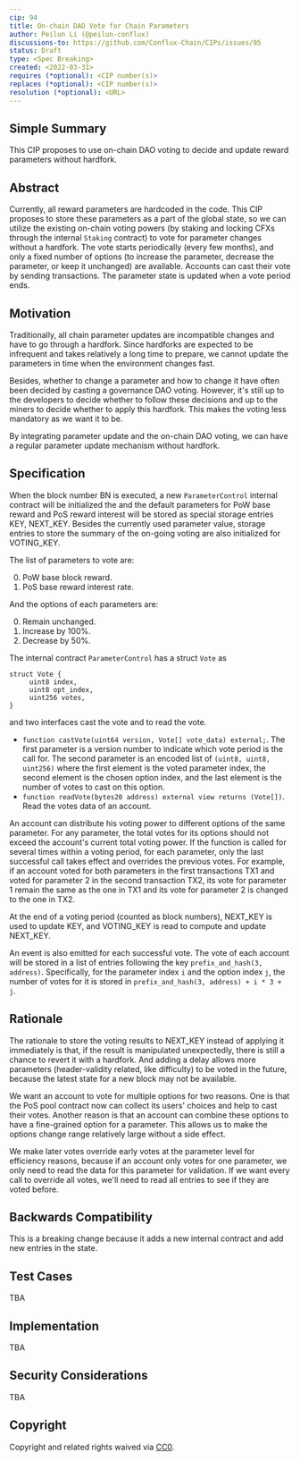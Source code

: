 ```yaml
---
cip: 94
title: On-chain DAO Vote for Chain Parameters
author: Peilun Li (@peilun-conflux)
discussions-to: https://github.com/Conflux-Chain/CIPs/issues/95
status: Draft
type: <Spec Breaking>
created: <2022-03-31>
requires (*optional): <CIP number(s)>
replaces (*optional): <CIP number(s)>
resolution (*optional): <URL>
---
```


<!--You can leave these HTML comments in your merged CIP and delete the visible duplicate text guides, they will not appear and may be helpful to refer to if you edit it again. This is the suggested template for new CIPs. Note that a CIP number will be assigned by an editor. When opening a pull request to submit your CIP, please use an abbreviated title in the filename, `CIP-draft_title_abbrev.md`. The title should be 44 characters or less.-->

## Simple Summary
<!--"If you can't explain it simply, you don't understand it well enough." Provide a simplified and layman-accessible explanation of the CIP.-->
This CIP proposes to use on-chain DAO voting to decide and update reward parameters without hardfork.

## Abstract
<!--A short (~200 word) description of the technical issue being addressed.-->
Currently, all reward parameters are hardcoded in the code. This CIP proposes to store these parameters as a part of the global state, so we can utilize the existing on-chain voting powers (by staking and locking CFXs through the internal `Staking` contract) to vote for parameter changes without a hardfork. The vote starts periodically (every few months), and only a fixed number of options (to increase the parameter, decrease the parameter, or keep it unchanged) are available. Accounts can cast their vote by sending transactions. The parameter state is updated when a vote period ends.

## Motivation
<!--The motivation is critical for CIPs that want to change the Conflux protocol. It should clearly explain why the existing protocol specification is inadequate to address the problem that the CIP solves. CIP submissions without sufficient motivation may be rejected outright.-->
Traditionally, all chain parameter updates are incompatible changes and have to go through a hardfork. Since hardforks are expected to be infrequent and takes relatively a long time to prepare, we cannot update the parameters in time when the environment changes fast. 

Besides, whether to change a parameter and how to change it have often been decided by casting a governance DAO voting. However, it's still up to the developers to decide whether to follow these decisions and up to the miners to decide whether to apply this hardfork. This makes the voting less mandatory as we want it to be.

By integrating parameter update and the on-chain DAO voting, we can have a regular parameter update mechanism without hardfork.

## Specification
<!--The technical specification should describe the syntax and semantics of any new feature. The specification should be detailed enough to allow competing, interoperable implementations for any of the current Conflux platforms ([conflux-rust](https://github.com/Conflux-Chain/conflux-rust)).-->

When the block number BN is executed, a new `ParameterControl` internal contract will be initialized the and the default parameters for PoW base reward and PoS reward interest will be stored as special storage entries KEY, NEXT_KEY. Besides the currently used parameter value, storage entries to store the summary of the on-going voting are also initialized for VOTING_KEY.

The list of parameters to vote are:

0. PoW base block reward.
1. PoS base reward interest rate.

And the options of each parameters are:

0. Remain unchanged.
1. Increase by 100%.
2. Decrease by 50%.

The internal contract `ParameterControl` has a struct `Vote` as 
```
struct Vote {
     uint8 index,
     uint8 opt_index,
     uint256 votes,
}
```

and two interfaces cast the vote and to read the vote. 

* `function castVote(uint64 version, Vote[] vote_data) external;`. The first parameter is a version number to indicate which vote period is the call for. The second parameter is an encoded list of `(uint8, uint8, uint256)` where the first element is the voted parameter index, the second element is the chosen option index, and the last element is the number of votes to cast on this option.
* `function readVote(bytes20 address) external view returns (Vote[])`. Read the votes data of an account.

An account can distribute his voting power to different options of the same parameter. For any parameter, the total votes for its options should not exceed the account's current total voting power. If the function is called for several times within a voting period, for each parameter, only the last successful call takes effect and overrides the previous votes. For example, if an account voted for both parameters in the first transactions TX1 and voted for parameter 2 in the second transaction TX2, its vote for parameter 1 remain the same as the one in TX1 and its vote for parameter 2 is changed to the one in TX2.

At the end of a voting period (counted as block numbers), NEXT_KEY is used to update KEY, and VOTING_KEY is read to compute and update NEXT_KEY.

An event is also emitted for each successful vote. The vote of each account will be stored in a list of entries following the key `prefix_and_hash(3, address)`. Specifically, for the parameter index `i` and the option index `j`, the number of votes for it is stored in `prefix_and_hash(3, address) + i * 3 + j`.

## Rationale
<!--The rationale fleshes out the specification by describing what motivated the design and why particular design decisions were made. It should describe alternate designs that were considered and related work, e.g. how the feature is supported in other languages. The rationale may also provide evidence of consensus within the community, and should discuss important objections or concerns raised during discussion.-->
The rationale to store the voting results to NEXT_KEY instead of applying it immediately is that, if the result is manipulated unexpectedly, there is still a chance to revert it with a hardfork. And adding a delay allows more parameters (header-validity related, like difficulty) to be voted in the future, because the latest state for a new block may not be available.

We want an account to vote for multiple options for two reasons. One is that the PoS pool contract now can collect its users' choices and help to cast their votes. Another reason is that an account can combine these options to have a fine-grained option for a parameter. This allows us to make the options change range relatively large without a side effect.

We make later votes override early votes at the parameter level for efficiency reasons, because if an account only votes for one parameter, we only need to read the data for this parameter for validation. If we want every call to override all votes, we'll need to read all entries to see if they are voted before.

## Backwards Compatibility
<!--All CIPs that introduce backwards incompatibilities must include a section describing these incompatibilities and their severity. The CIP must explain how the author proposes to deal with these incompatibilities. CIP submissions without a sufficient backwards compatibility treatise may be rejected outright.-->
This is a breaking change because it adds a new internal contract and add new entries in the state. 

## Test Cases
<!--Test cases for an implementation are mandatory for CIPs that are affecting consensus changes. Other CIPs can choose to include links to test cases if applicable.-->
TBA

## Implementation
<!--The implementations must be completed before any CIP is given status "Final", but it need not be completed before the CIP is accepted. While there is merit to the approach of reaching consensus on the specification and rationale before writing code, the principle of "rough consensus and running code" is still useful when it comes to resolving many discussions of API details.-->
TBA

## Security Considerations
<!--All CIPs must contain a section that discusses the security implications/considerations relevant to the proposed change. Include information that might be important for security discussions, surfaces risks and can be used throughout the life cycle of the proposal. E.g. include security-relevant design decisions, concerns, important discussions, implementation-specific guidance and pitfalls, an outline of threats and risks and how they are being addressed. CIP submissions missing the "Security Considerations" section will be rejected. a CIP cannot proceed to status "Final" without a Security Considerations discussion deemed sufficient by the reviewers.-->
TBA

## Copyright
Copyright and related rights waived via [CC0](https://creativecommons.org/publicdomain/zero/1.0/).
